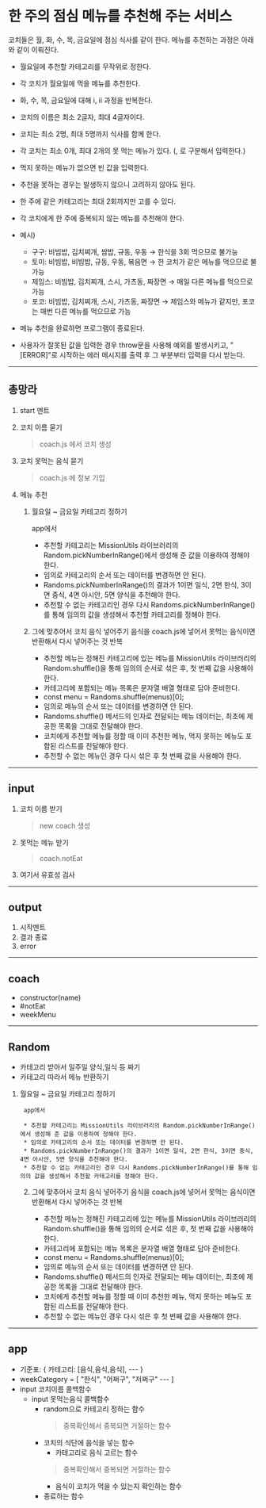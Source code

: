 # 한 주의 점심 메뉴를 추천해 주는 서비스 #

코치들은 월, 화, 수, 목, 금요일에 점심 식사를 같이 한다.
메뉴를 추천하는 과정은 아래와 같이 이뤄진다.

* 월요일에 추천할 카테고리를 무작위로 정한다.
* 각 코치가 월요일에 먹을 메뉴를 추천한다.
* 화, 수, 목, 금요일에 대해 i, ii 과정을 반복한다.

* 코치의 이름은 최소 2글자, 최대 4글자이다.
* 코치는 최소 2명, 최대 5명까지 식사를 함께 한다.
* 각 코치는 최소 0개, 최대 2개의 못 먹는 메뉴가 있다. (, 로 구분해서 입력한다.)
* 먹지 못하는 메뉴가 없으면 빈 값을 입력한다.

* 추천을 못하는 경우는 발생하지 않으니 고려하지 않아도 된다.
* 한 주에 같은 카테고리는 최대 2회까지만 고를 수 있다.
* 각 코치에게 한 주에 중복되지 않는 메뉴를 추천해야 한다.

* 예시)

    * 구구: 비빔밥, 김치찌개, 쌈밥, 규동, 우동 → 한식을 3회 먹으므로 불가능
    * 토미: 비빔밥, 비빔밥, 규동, 우동, 볶음면 → 한 코치가 같은 메뉴를 먹으므로 불가능
    * 제임스: 비빔밥, 김치찌개, 스시, 가츠동, 짜장면 → 매일 다른 메뉴를 먹으므로 가능
    * 포코: 비빔밥, 김치찌개, 스시, 가츠동, 짜장면 → 제임스와 메뉴가 같지만, 포코는 매번 다른 메뉴를 먹으므로 가능

* 메뉴 추천을 완료하면 프로그램이 종료된다.
* 사용자가 잘못된 값을 입력한 경우 throw문을 사용해 예외를 발생시키고, "[ERROR]"로 시작하는 에러 메시지를 출력 후 그 부분부터 입력을 다시 받는다.

---
## 총망라 ##

1. start 멘트 
2. 코치 이름 묻기
    > coach.js 에서 코치 생성
3. 코치 못먹는 음식 묻기
    > coach.js 에 정보 기입
4. 메뉴 추천

    1. 월요일 ~ 금요일 카테고리 정하기
        
        app에서

        * 추천할 카테고리는 MissionUtils 라이브러리의 Random.pickNumberInRange()에서 생성해 준 값을 이용하여 정해야 한다.
        * 임의로 카테고리의 순서 또는 데이터를 변경하면 안 된다.
        * Randoms.pickNumberInRange()의 결과가 1이면 일식, 2면 한식, 3이면 중식, 4면 아시안, 5면 양식을 추천해야 한다.
        * 추천할 수 없는 카테고리인 경우 다시 Randoms.pickNumberInRange()를 통해 임의의 값을 생성해서 추천할 카테고리를 정해야 한다.

    2. 그에 맞추어서 코치 음식 넣어주기
        음식을 coach.js에 넣어서 못먹는 음식이면 반환해서 다시 넣어주는 것 반복

        * 추천할 메뉴는 정해진 카테고리에 있는 메뉴를 MissionUtils 라이브러리의 Random.shuffle()을 통해 임의의 순서로 섞은 후, 첫 번째 값을 사용해야 한다.
        * 카테고리에 포함되는 메뉴 목록은 문자열 배열 형태로 담아 준비한다.
        * const menu = Randoms.shuffle(menus)[0];
        * 임의로 메뉴의 순서 또는 데이터를 변경하면 안 된다.
        * Randoms.shuffle() 메서드의 인자로 전달되는 메뉴 데이터는, 최초에 제공한 목록을 그대로 전달해야 한다.
        * 코치에게 추천할 메뉴를 정할 때 이미 추천한 메뉴, 먹지 못하는 메뉴도 포함된 리스트를 전달해야 한다.
        * 추천할 수 없는 메뉴인 경우 다시 섞은 후 첫 번째 값을 사용해야 한다.


---
## input ##

1. 코치 이름 받기
    > new coach 생성
2. 못먹는 메뉴 받기
    > coach.notEat
3. 여기서 유효성 검사
---
## output ##

1. 시작멘트
2. 결과 종료
3. error

---
## coach ##

* constructor(name)
* #notEat
* weekMenu
---
## Random ##
* 카테고리 받아서 일주일 양식,일식 등 짜기
* 카테고리 따라서 메뉴 반환하기

1. 월요일 ~ 금요일 카테고리 정하기
        
        app에서

        * 추천할 카테고리는 MissionUtils 라이브러리의 Random.pickNumberInRange()에서 생성해 준 값을 이용하여 정해야 한다.
        * 임의로 카테고리의 순서 또는 데이터를 변경하면 안 된다.
        * Randoms.pickNumberInRange()의 결과가 1이면 일식, 2면 한식, 3이면 중식, 4면 아시안, 5면 양식을 추천해야 한다.
        * 추천할 수 없는 카테고리인 경우 다시 Randoms.pickNumberInRange()를 통해 임의의 값을 생성해서 추천할 카테고리를 정해야 한다.

    2. 그에 맞추어서 코치 음식 넣어주기
        음식을 coach.js에 넣어서 못먹는 음식이면 반환해서 다시 넣어주는 것 반복

        * 추천할 메뉴는 정해진 카테고리에 있는 메뉴를 MissionUtils 라이브러리의 Random.shuffle()을 통해 임의의 순서로 섞은 후, 첫 번째 값을 사용해야 한다.
        * 카테고리에 포함되는 메뉴 목록은 문자열 배열 형태로 담아 준비한다.
        * const menu = Randoms.shuffle(menus)[0];
        * 임의로 메뉴의 순서 또는 데이터를 변경하면 안 된다.
        * Randoms.shuffle() 메서드의 인자로 전달되는 메뉴 데이터는, 최초에 제공한 목록을 그대로 전달해야 한다.
        * 코치에게 추천할 메뉴를 정할 때 이미 추천한 메뉴, 먹지 못하는 메뉴도 포함된 리스트를 전달해야 한다.
        * 추천할 수 없는 메뉴인 경우 다시 섞은 후 첫 번째 값을 사용해야 한다.
---
## app ##

- 기준표: { 카테고리: [음식,음식,음식], --- }
- weekCategory = [ "한식", "어쩌구", "저쩌구" --- ] 
- input 코치이름 콜백함수
    - input 못먹는음식 콜백함수
        - random으로 카테고리 정하는 함수 
            > 중복확인해서 중복되면 거절하는 함수
        - 코치의 식단에 음식을 넣는 함수 
            - 카테고리로 음식 고르는 함수
            > 중복확인해서 중복되면 거절하는 함수
            - 음식이 코치가 먹을 수 있는지 확인하는 함수
        - 종료하는 함수
